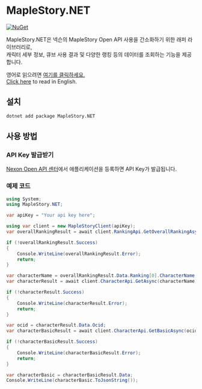 # MapleStory.NET

[![NuGet](https://img.shields.io/nuget/v/MapleStory.NET)](https://www.nuget.org/packages/MapleStory.NET)

MapleStory.NET은 넥슨의 MapleStory Open API 사용을 간소화하기 위한 래퍼 라이브러리로,  
캐릭터 세부 정보, 큐브 사용 결과 및 다양한 랭킹 등의 데이터를 조회하는 기능을 제공합니다.

영어로 읽으려면 [여기를 클릭하세요.](README.md)  
[Click here](README.md) to read in English.

## 설치

```xml
dotnet add package MapleStory.NET
```

## 사용 방법

### API Key 발급받기

[Nexon Open API 센터](https://openapi.nexon.com/my-application/)에서 애플리케이션을 등록하면 API Key가 발급됩니다.

### 예제 코드

```csharp
using System;
using MapleStory.NET;

var apiKey = "Your api key here";

using var client = new MapleStoryClient(apiKey);
var overallRankingResult = await client.RankingApi.GetOverallRankingAsync(); //종합 랭킹 정보 조회

if (!overallRankingResult.Success)
{
    Console.WriteLine(overallRankingResult.Error);
    return;
}

var characterName = overallRankingResult.Data.Ranking[0].CharacterName;
var characterResult = await client.CharacterApi.GetAsync(characterName); //캐릭터 식별자(ocid) 조회

if (!characterResult.Success)
{
    Console.WriteLine(characterResult.Error);
    return;
}

var ocid = characterResult.Data.Ocid;
var characterBasicResult = await client.CharacterApi.GetBasicAsync(ocid); //기본 정보 조회

if (!characterBasicResult.Success)
{
    Console.WriteLine(characterBasicResult.Error);
    return;
}

var characterBasic = characterBasicResult.Data;
Console.WriteLine(characterBasic.ToJsonString());
```
